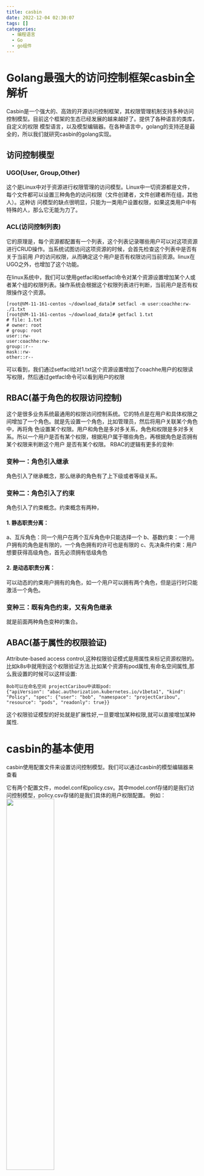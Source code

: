 ```yaml
---
title: casbin  
date: 2022-12-04 02:30:07  
tags: []  
categories:
  - 编程语言
  - Go
  - go组件
---
```

# Golang最强⼤的访问控制框架casbin全解析

Casbin是⼀个强⼤的、⾼效的开源访问控制框架，其权限管理机制⽀持多种访问控制模型。⽬前这个框架的⽣态已经发展的越来越好了。提供了各种语⾔的类库，⾃定义的权限
模型语⾔，以及模型编辑器。在各种语⾔中，golang的⽀持还是最全的，所以我们就研究casbin的golang实现。


## 访问控制模型
### UGO(User, Group,Other)
这个是Linux中对于资源进⾏权限管理的访问模型。Linux中⼀切资源都是⽂件，每个⽂件都可以设置三种⾓⾊的访问权限（⽂件创建者，⽂件创建者所在组，其他⼈）。这种访
问模型的缺点很明显，只能为⼀类⽤户设置权限，如果这类⽤户中有特殊的⼈，那么它⽆能为⼒了。

### ACL(访问控制列表)
它的原理是，每个资源都配置有⼀个列表，这个列表记录哪些⽤户可以对这项资源进⾏CRUD操作。当系统试图访问这项资源的时候，会⾸先检查这个列表中是否有关于当前⽤
户的访问权限，从⽽确定这个⽤户是否有权限访问当前资源。linux在UGO之外，也增加了这个功能。

在linux系统中，我们可以使用getfacl和setfacl命令对某个资源设置增加某个人或者某个组的权限列表。操作系统会根据这个权限列表进行判断，当前用户是否有权限操作这个资源。

```shell
[root@VM-11-161-centos ~/download_data]# setfacl -m user:coachhe:rw- ./1.txt 
[root@VM-11-161-centos ~/download_data]# getfacl 1.txt 
# file: 1.txt
# owner: root
# group: root
user::rw-
user:coachhe:rw-
group::r--
mask::rw-
other::r--
```

可以看到，我们通过setfacl给对1.txt这个资源设置增加了coachhe用户的权限读写权限，然后通过getfacl命令可以看到用户的权限

## RBAC(基于角色的权限访问控制)
这个是很多业务系统最通⽤的权限访问控制系统。它的特点是在⽤户和具体权限之间增加了⼀个⾓⾊。就是先设置⼀个⾓⾊，⽐如管理员，然后将⽤户关联某个⾓⾊中，再将⾓
⾊设置某个权限。⽤户和⾓⾊是多对多关系，⾓⾊和权限是多对多关系。所以⼀个⽤户是否有某个权限，根据⽤户属于哪些⾓⾊，再根据⾓⾊是否拥有某个权限来判断这个⽤户
是否有某个权限。
RBAC的逻辑有更多的变种:
### 变种一：角色引入继承 
角色引入了继承概念，那么继承的角色有了上下级或者等级关系。 
### 变种二：角色引入了约束 
角色引入了约束概念。约束概念有两种，
#### 1. 静态职责分离： 
a、互斥角色：同一个用户在两个互斥角色中只能选择一个 
b、基数约束：一个用户拥有的角色是有限的，一个角色拥有的许可也是有限的 
c、先决条件约束：用户想要获得高级角色，首先必须拥有低级角色 
#### 2. 是动态职责分离： 
可以动态的约束用户拥有的角色，如一个用户可以拥有两个角色，但是运行时只能激活一个角色。 
### 变种三：既有角色约束，又有角色继承 
就是前面两种角色变种的集合。

## ABAC(基于属性的权限验证) 
Attribute-based access control,这种权限验证模式是用属性来标记资源权限的。
比如k8s中就用到这个权限验证方法.比如某个资源有pod属性,有命名空间属性,那么我设置的时候可以这样设置: 

```shell
Bob可以在命名空间 projectCaribou中读取pod: 
{"apiVersion": "abac.authorization.kubernetes.io/v1beta1", "kind": "Policy", "spec": {"user": "bob", "namespace": "projectCaribou", "resource": "pods", "readonly": true}} 
```

这个权限验证模型的好处就是扩展性好,一旦要增加某种权限,就可以直接增加某种属性.

# casbin的基本使用
casbin使用配置文件来设置访问控制模型。我们可以通过casbin的模型编辑器来查看

它有两个配置文件，model.conf和policy.csv。其中model.conf存储的是我们访问控制模型，policy.csv存储的是我们具体的用户权限配置。
例如：
<img src="https://coachhe-1305181419.cos.ap-guangzhou.myqcloud.com/Redis/20220517113604.png" width = "50%" />

使用示例：
```go
package main

import (
  "fmt"
  "log"

  "github.com/casbin/casbin/v2"
)

func check(e *casbin.Enforcer, sub, obj, act string) {
  ok, _ := e.Enforce(sub, obj, act)
  if ok {
    fmt.Printf("%s CAN %s %s\n", sub, act, obj)
  } else {
    fmt.Printf("%s CANNOT %s %s\n", sub, act, obj)
  }
}

func main() {
  e, err := casbin.NewEnforcer("./model.conf", "./policy.csv")
  if err != nil {
    log.Fatalf("NewEnforecer failed:%v\n", err)
  }

  check(e, "dajun", "data1", "read")
  check(e, "lizi", "data2", "write")
  check(e, "dajun", "data1", "write")
  check(e, "dajun", "data2", "read")
}```

```go
e, err := casbin.NewEnforcer("./model.conf", "./policy.csv")
```

主要看这一行，通过两个配置文件创建了一个Enforcer。

当然，casbin 可以读取具体 policy 的时候不仅仅可以通过 csv ⽂件进⾏读取，也可以通过数据库进⾏读取。这样我们甚⾄可以写⼀个⽤户管理后台来配置不同的⽤户权限。
model.conf 也是可以从配置⽂件中获取，也可以从代码中获取，从代码中获取就可以扩展为先读取数据库，再代码加载。但是 model.conf ⼀旦修改，对应的 policy 就需要进⾏
同步修改，所以 model 在⼀个系统中不要进⾏频繁修改。

## PML
在看完上面两个配置文件`./model.conf`和`./policy.csv`时候是不是一脸懵？要了解配置文件，我们需要先了解一下PML语言：
PML(PERM modeling language)。其中的 PERM 指的是 Policy-Effect-Request-Matcher 。

### Request
代表请求。看我们上面的例子：
```pml
[request_definition]
r = sub, obj, act
```

代表一个请求有三个标准元素，请求主体，请求对象，请求操作
### Policy和Policy_Rule
Policy 代表策略，它表示具体的权限定义的规则是什么
在policy.csv文件中定义的策略就是policy_rule。它和Policy是一一对应的。
例如我们上面的例子：
```pml
[policy_definition]
p = sub, obj, act
```

我们定义了 policy 的规则如此，那么我们在 policy.csv 中每⼀⾏定义的 policy_rule 就必须和这个属性⼀⼀对应。

<img src="https://coachhe-1305181419.cos.ap-guangzhou.myqcloud.com/Redis/20220517114718.png" width = "50%" />
可以看到，policy.csv和policy_definition中的属性一一对应，所以在我们这里，sub=dajun,obj=data1,act=read，代表dajun(p.sub=dajun)可以对data1(p.obj=data1)进行read(p.act=read)操作这个规则。
因此dajun can read data1

policy默认的最后一个属性为决策结果，字段名为eft，默认值为allow，也就是说，通过的情况下，p.eft就设置为allow

### Matcher

有请求，有规则，那么请求是否匹配某个规则，则是matcher进行判断的
比如我们这里这个：
```pml
[matchers]
m = r.sub == p.sub && r.obj == p.obj && r.act == p.act
```

表示当`r.sub == p.sub && r.obj == p.obj && r.act == p.act`的时候返回true，否则返回false

### Effect
Effect ⽤来判断如果⼀个请求满⾜了规则，是否需要同意请求。它的规则⽐较复杂⼀些。

比如我们这里：
```pml
[policy_effect]
e = some(where (p.eft == allow))
```

这里的some表示括号中的表达式个数大于等于1就行。
我们这句话的意思就是将request和所有policy比对完之后，所有policy的策略结果(p.eft)为allow的个数>=1，整个请求的策略就是true

## 自定义函数
⾃定义函数是在 matcher 中使⽤的。我们可以⾃⼰定义⼀个函数，然后注册进enforcer，在matcher中我们就可以使⽤了。

```go
func KeyMatch(key1 string, key2 string) bool {
	// i用来看*在key2中的哪个位置
    i := strings.Index(key2, "*")
	// 如果key2中没有*，那么直接比较key1和key2
    if i == -1 {
        return key1 == key2
    }
    
    if len(key1) > i {
        return key1[:i] == key2[:i]
    }
    return key1 == key2[:i]
}
func KeyMatchFunc(args ...interface{}) (interface{}, error) {
    name1 := args[0].(string)
    name2 := args[1].(string)
    return (bool)(KeyMatch(name1, name2)), nil
}
e.AddFunction("my_func", KeyMatchFunc)
```

在这里我们定义了一个函数KeyMatchFunc，比较key1和key2，然后将其注册进了e中，这样我们就可以在matcher中直接使用了：

```pml
// 配置⽂件中就可以这样写了
[matchers]
m = r.sub == p.sub && my_func(r.obj, p.obj) && r.act == p.act
```


### casbin中的自定义函数

| Function   | arg1                                       | arg2                                                   |
| ---------- | ------------------------------------------ | ------------------------------------------------------ |
| KeyMatch   | a URL path like `/alice_data/resource1`    | a URL path or a `*` like `/alice_data/*`               |
| KeyMatch2  | a URL path like `/alice_data/resource1`    | a URL path or a `:` like `/alice_data/:resource`       |
| KeyMatch3  | a URL path like `/alice_data/resource1`    | a URL path or a `{}` like `/alice_data/{resource}`     |
| KeyMatch4  | a URL path like `/alice_data/123/book/123` | a URL path or a `{}` like `/alice_data/{id}/book/{id}` |
| regexMatch | any sthing                                 | a regular expression pattern                           |
| ipMatch    | an IP address like  `192.168.2.123`        | an IP address or a CIDR like `192.168.2.0/24`          |


## 部分理解
1 我们先定义属性，通⽤的⼀些属性如 subject, object, action。
2 定义的属性可以作为 Request 的属性，也可以作为 Policy的属性。
3 Policy_Rule 是 Policy 的具体规则。
4 使⽤定义的 Matcher 将 Request 和 Policy 进⾏匹配，这个匹配的过程可能使⽤到⾃定义函数。
5 所有的 Policy 匹配完成的结果，通过 Effect 规则得出最终是否可以访问的结果。


## 例子
### ACL
```yml
[request_definition]  
r = sub, obj, act  
  
[policy_definition]  
p = sub, obj, act  
  
[policy_effect]  
e = some(where (p.eft == allow))  
  
[matchers]  
m = r.sub == p.sub && r.obj == p.obj && r.act == p.act || r.sub == "root"
```

Request:
```shell
alice, data1, read
```

这里例子中定义一个Policy_Rule：alice对data1有read权限，当request(alice,data1,read)进来时，它匹配其中一条规则，所以some之后的最终结果为true

### RESTFUL
RESTFUL接口使用URL和HTTP请求方法表示资源的增删改查，那么我们可以用KeyMatch等函数来判断是否可以进行某个请求

```yml
[request_definition]  
r = sub, obj, act  
  
[policy_definition]  
p = sub, obj, act  
  
[policy_effect]  
e = some(where (p.eft == allow))  
  
[matchers]  
m = r.sub == p.sub && (keyMatch2(r.obj, p.obj) || keyMatch(r.obj, p.obj)) && (r.act == p.act || p.act == "*")
```


Request:
```shell
alice, /alice_data/hello, GET
```

当请求进来时，KeyMatch会判断alice对hello资源是否有GET权限，如果有则判断为true


# 总结
Casbin ⽀持的权限模型有：
* ACL (Access Control List, 访问控制列表)
* 具有超级⽤户的 ACL
* 没有⽤户的 ACL: 对于没有⾝份验证或⽤户登录的系统尤其有⽤。
* 没有资源的 ACL: 某些场景可能只针对资源的类型, ⽽不是单个资源, 诸如 write-article, read-log等权限。它不控制对特定⽂章或⽇志的访问。
* RBAC (基于⾓⾊的访问控制)
* ⽀持资源⾓⾊的RBAC: ⽤户和资源可以同时具有⾓⾊ (或组)。
* ⽀持域/租户的RBAC: ⽤户可以为不同的域/租户设置不同的⾓⾊集。
* ABAC (基于属性的访问控制): ⽀持利⽤resource.Owner这种语法糖获取元素的属性。
* RESTful: ⽀持路径, 如 `/res/*`, `/res/:id` 和 HTTP ⽅法, 如 `GET`, `POST`, `PUT`, `DELETE`。
* 拒绝优先: ⽀持允许和拒绝授权, 拒绝优先于允许。


